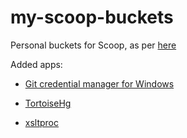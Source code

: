 # my-scoop-buckets
Personal buckets for Scoop, as per [here](https://github.com/lukesampson/scoop/wiki/Buckets)

Added apps:

* [Git credential manager for Windows](https://github.com/Microsoft/Git-Credential-Manager-for-Windows)

* [TortoiseHg](https://tortoisehg.bitbucket.io/)

* [xsltproc](http://xmlsoft.org/XSLT/xsltproc.html)
